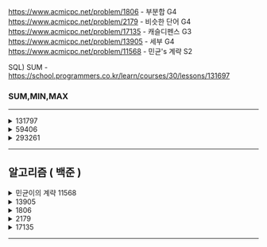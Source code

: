 https://www.acmicpc.net/problem/1806 - 부분합 G4
https://www.acmicpc.net/problem/2179 - 비슷한 단어 G4
https://www.acmicpc.net/problem/17135 - 캐슬디펜스 G3
https://www.acmicpc.net/problem/13905 - 세부 G4
https://www.acmicpc.net/problem/11568 - 민균's 계략 S2

SQL)
SUM - https://school.programmers.co.kr/learn/courses/30/lessons/131697

### SUM,MIN,MAX

---

<details>
  <summary>131797 </summary>
  
  ```
  SELECT MAX(PRICE) as 'MAX_PRICE' FROM PRODUCT
  ```
</details>


<details>
  <summary> 59406 </summary>
  ```
  -- 코드를 입력하세요
  SELECT COUNT(ANIMAL_ID) as 'count' FROM ANIMAL_INS
  ```

</details>

<details>
  <summary>293261</summary>

  개수세는건 COUNT

  - 293261

  물고기 종류 별로 가장 큰 물고기의 ID, 물고기 이름, 길이를 출력하는 SQL 문을 작성해주세요.

  물고기의 ID 컬럼명은 ID, 이름 컬럼명은 FISH_NAME, 길이 컬럼명은 LENGTH로 해주세요.
  결과는 물고기의 ID에 대해 오름차순 정렬해주세요.
  단, 물고기 종류별 가장 큰 물고기는 1마리만 있으며 10cm 이하의 물고기가 가장 큰 경우는 없습니다.

  다까먹었네
  오름차순 정리 -> ? 오더바이였나

  글구 조인 해야함 type 으로 이름 찾아야해서.. 

  내생각엔 개념한번 싹 보고 문제푸는게 훨 나을듯
  데베설 자료 가져와잇!
</details>

---
## 알고리즘 ( 백준 )

<details>
  <summary>민균이의 계략 11568</summary>
  - 증가하는 순서의 배열이 아니면 놀림받는대. 너무함
  - 카드가 5개면, 최대한 많은 원소의 개수를 가진 카드 배열을 제시해야함.

  테스트 케이스를 보며 이해해보자.<br>
  1,2,8,9,10 은 왜 안되지? 아 알겠다.
  이 순서를 바꿀 수는 없는것 같다. <br>
  예컨대 배열이 8 9 1 2 10 이면
  1 2 10이 되고, 8,9,10 은 되는데 1,2,8은 안된다. 왜냐면 8이 좀 더 앞순서에 제시되었으니까! <br>

  그리디 비스무리 한건가..?
  <br>
  
  **문제 풀이**

  - 반복문을 돌면서 원소 다음값이 크다면 원소의 개수 +1
  - 만약 작다면 반복문 종료, 다음원소부터 다시 반복문 돌기,
    - 이때 두번째 반복문과 이전에 돌았던 값의 answer 를 비교해본다. 더 큰값을 answer 로 넣어준다.
  
  - 지금 위 상황에 오류가 있다. 지금은 그냥 그 다음 원소가 큰지만 확인해서.. 잘못됨. 
  - 예컨대 8 > 9> 면 9보다 큰게 있는지를 찾아야함 
  그것도 추가해주자.
  <br>
  <br>
  <br>

  ```
  import sys
  N = int(sys.stdin.readline())
  card = list(map(int, sys.stdin.readline().split()))

  answer =0
  for i in range(0,N):
      compare_num = card[i]
      num =1
      for j in range(i+1,N):
          if compare_num < card[j]:
              num +=1

      answer = max(answer,num)

  print(answer)
```
이렇게 했는데 틀렸댄다. dp 를 하랜다.
이게 LIS(최장증가수열 알고리즘)이라고한다.


### LIS?
LIS 알고리즘 (Longest Increasing Subsequence Algorithm) 은 최장증가수열 알고리즘으로 증가하는 원소들의 가장 긴 부분집합을 찾는 알고리즘이다. <br>
<br>
[링크](<https://gom20.tistory.com/91#:~:text=LIS%20%EC%95%8C%EA%B3%A0%EB%A6%AC%EC%A6%98%20(Longest%20Increasing%20Subsequence,%EC%A7%91%ED%95%A9%EC%9D%84%20%EC%B0%BE%EB%8A%94%20%EC%95%8C%EA%B3%A0%EB%A6%AC%EC%A6%98%EC%9D%B4%EB%8B%A4.>)보고 이해하기

  
</details>


<details>
  <summary>13905</summary>

  - 최대한의 금빼빼로 개수
  - 금빼빼로 하나무게는 1
  - 집의수 : N
  - 다리의 수 : M
  - 숭이 출발 위치 : s
  - 혜빈이 위치 :e

  - 이게!! MST 비스무리한 문제같은데!??!

 board[][] <br>
 watering fields <br>
 제일 작은 비용으로 물주기 <br>
 제일 작은 비용으로 다 이어보기 <br>

  1. sort
  2. 먹기
  3. union 뱉기
  4. count세기

  <br>
  일단 이 문제는 그래프다.
  최대의 값을 찾는거라서 완전한 mst 는 아닌듯?<br>
  근데이제 연결리스트같은걸로 해야할것같음. <br>
  
  집1 집2 무게
  1 - 2 - 2 <br>
  1 - 7 - 4 <br>
  2 - 3 - 5 <br>
  3 - 7 - 5 <br> 
  4 - 6 - 1 <br>
  6 - 7 - 4 <br>
  5 - 6 - 3 <br>
  5 - 7 - 1 <br>
  3 - 5 - 2 <br>

  일단 나는 크루스칼 자체를 구현하는걸 잘 몰라서 공부해서 푸는 방법을 좀 외워보겠다.
  구현하다 보니 의문점이 들었다. 특정 정점에서 시작하는건 어떻게 하지?
  검색을 해보니 그런 점에서는 프림이조금 더 낫다고 하는데
  ![alt text](image-1.png)

  <br>
  이게.. 재귀 오류가 생긴다. 이렇게 밖에 해결못하나 싶긴 한데 검색해서 찾았다.
  ![alt text](image-3.png)

  정답 ~ 이번 문제는 거의 공부를 위해 푼거라 다음번에 좀 더 외워서 풀어봐야겠다. 
  ![alt text](image-2.png)

  <br>
  제일 마니 도움된 블로그 : https://deepdata.tistory.com/800

  ## 크루스칼, 프림, 신장트리
  1. 신장트리 : 그래프 내의 모든 정점을 포함하는 트리 
  - 모든 정점이 연결되어있어야 하고, 사이클 포함해서는 안됨
    - n개의 정점을 정확히 n-1 개의 간선으로 연결 
  - dfs, bfs 를 사용해서 신장트리 찾을수 있음 
  - 하나의 그래프에는 많은 신장트리가 존재할 수 있음 

  2. 최소 신장 트리
  : 신창 트리중 사용된 간선들의 가중치 합이 최소인 트리

  - 간선 가중치를 고려
  - 간선 가중치 합이 최소
  - 신장트리의 특징과 같은 특징 공유

  3. mst 구현방법 : 두 알고리즘은 그리디 일종이래
  1) 크루스칼 알고리즘 
    - 간선중심 알고리즘
    - 모든 간선을 가중치 기준으로 오름차순 정렬하고, 이 간선들을 순서대로 모든 정점이 연결될 때까지 연결하는 알고리즘
    - union-find 알고리즘을 이용해 구현가능

  [동작방식]
  - 그래프의 간선들을 가중치 기준 오름차순으로 정렬한다.
  - 정렬된 간선 리스트들을 순서대로 선택하여 간선의 정점들을 연결한다.
    - 이 때 정점을 연결하는 것은 Union-Find의 Union으로 구현한다.
  - 만약 간선의 두 정점 a, b가 이미 연결되어 있다면 연결하지 않고 넘어간다.
  - 위의 과정을 반복해 최소 비용의 간선들만 이용해 모든 정점이 연결된다.


  2) 프림 알고리즘
  -  정점 중심 알고리즘 
  - 임의의 시작점에서 현재까지 연결된 정점들로부터, 연결되지 않은 정점들에 대해 가장 가중치가 작은 정점을 연결하는 알고리즘
  - 트리 집합을 단계적으로 확장하는 것이 핵심
  - Priority Queue를 이용한 최소 힙으로 구현 가능
  - 간선들을 최소 힙에 추가하는 것은 최대 E번, 최소 힙에 최대 V개의 정점들이 들어오기 때문에 추가된 정점의 가중치를 최소 힙 내부에서 정렬하는 것은 최대 logV만큼 수행.
    - 따라서 모든 간선 (E) * 간선을 통해 삽입된 정점의 가중치 정렬 (logV) = O(ElogV)  
    - (E : 간선 개수 / V : 정점 개수)
  2-1) 프림 알고리즘 동작 방식
  1. 임의의 정점을 시작점으로 선택해 최소 신장 트리에 추가. 해당 정점과 연결된 모든 간선을 우선순위 큐에 추가
  2. 우선순위 큐에서 비용이 가장 작은 간선을 선택
  3. 해당 간선이 최소 신장 트리에 포함된 두 정점을 연결하는지 아닌지 확인<br>
    - 만약 두 정점이 모두 최소 신장 트리에 있을 경우 연결하지 않고 넘어감.<br>
    - 만약 정점 u는 최소 신장 트리에 포함되어있고, 다른 정점 v는 아닐 경우 해당 간선과 정점 v를 최소 신장 트리에 추가 후, 정점 v와 최소 신장 트리에 포함되지 않는 정점을 연결하는 모든 간선을 우선순위 큐에 추가
  4. 최소 신장 트리에 (정점 개수 - 1)개의 간선이 추가될 때까지 2, 3번 과정을 반복한다.

  3) 크루스칼 알고리즘과 프림 알고리즘 선택 기준 <br>
  간선 개수 = E, 정점 개수 = V 라고 할 때 <br>
  크루스칼 알고리즘의 시간 복잡도 : O(ElogE)<br>
  프림 알고리즘의 시간 복잡도 : O(ElogV)
  따라서 간선이 많을 때는 프림 알고리즘 / 정점이 많을 때는 크루스칼 알고리즘이 유리하다.


</details>
<details>
  <summary>1806</summary>
  N,S<br>
  N : 수열의 길이<br>
  S : 수열의 부분합<br>
  부분 합을 충족하면서 길이가 가장 짧은것을 출력하고, 그런것이 불가능하다면 0을 출력 <br>
  
  예제를 보고 이해해보자. <br>
  5 10 = 15 <br>
  2 3 10 = 15<br>
  1 3 4 7 = 15 <br>
  여튼 부분합이 되는 경우, 넘는 경우는 굉장히 많음
  이걸 어떻게 ?? <br>
  내림차순 정렬? <br>
  10 9 8 ~~~ 하면 되겠네.. 근데 이게 이렇게 쉬운문제라고? 아닐것같은데...<br>

  역시나 틀림. 뭐가 문제일까? (문제는 많을 것같음 내가 생각하지 못한 예외들이랄까나..) <br>
  ```
  import sys
  N,S = map(int,sys.stdin.readline().split())
  Arr = list(map(int,sys.stdin.readline().split()))

  sorted(Arr,reverse=True)
  num = 1
  for i in range(1,N):
      if Arr[i]+Arr[i-1] > S:
          num += 1
          break 

  print(num)

  ```

  일단 위 문제에서 내가 간과한 것은, 길이가 제한이 되어있다는 것이다. (시간 제한이 있음)

  ### 투포인터 알고리즘
  이란다 이게.. <br>
  배열에서 원래 이중 for문으로 O(N^2)에 처리되는 작업을 2개의 포인터의 움직임으로 O(N)에 해결하는 알고리즘이다. <br>

  여기서 포인터는 C언어의 포인터가 아니라 작업을 처리하기 위해 <br>
  생성한 변수이다. 포인터라는 변수를 두개를 선언해서 투 포인터라고 부른다.<br>

  시작점(start)과 끝점(end)이 첫 번째 원소의 인덱스(0)를 가리키도록 한다.<br>
  현재 부분 합이 M과 같다면, 카운트한다.<br>
  현재 부분 합이 M보다 작다면, end를 1 증가시킨다.<br>
  현재 부분 합이 M보다 크거나 같다면, start를 1 증가시킨다.<br>
  모든 경우를 확인할 때 까지 2~4 과정을 반복한다.<br>





</details>
<details>
  <summary>2179</summary>


</details>
<details>
  <summary>17135</summary>


</details>

---